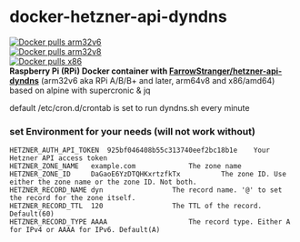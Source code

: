 # docker-hetzner-api-dyndns
<a href="https://hub.docker.com/r/intrepidde/arm32v6-hetzner-api-dyndns"><img src="https://img.shields.io/docker/pulls/intrepidde/arm32v6-hetzner-api-dyndns.svg?style=plastic&logo=appveyor" alt="Docker pulls arm32v6"/></a><br>
<a href="https://hub.docker.com/r/intrepidde/arm64v8-hetzner-api-dyndns"><img src="https://img.shields.io/docker/pulls/intrepidde/arm64v8-hetzner-api-dyndns.svg?style=plastic&logo=appveyor" alt="Docker pulls arm32v8"/></a><br>
<a href="https://hub.docker.com/r/intrepidde/x86-hetzner-api-dyndns"><img src="https://img.shields.io/docker/pulls/intrepidde/x86-hetzner-api-dyndns.svg?style=plastic&logo=appveyor" alt="Docker pulls x86"/></a><br>
__Raspberry Pi (RPi) Docker container with <a href="https://github.com/FarrowStrange/hetzner-api-dyndns">FarrowStranger/hetzner-api-dyndns</a>__
(arm32v6 aka RPi A/B/B+ and later, arm64v8 and x86/amd64)
based on alpine with supercronic & jq

default /etc/cron.d/crontab is set to run dyndns.sh every minute

### set Environment for your needs (will not work without)

```
HETZNER_AUTH_API_TOKEN	925bf046408b55c313740eef2bc18b1e	Your Hetzner API access token
HETZNER_ZONE_NAME	example.com				The zone name
HETZNER_ZONE_ID		DaGaoE6YzDTQHKxrtzfkTx			The zone ID. Use either the zone name or the zone ID. Not both.
HETZNER_RECORD_NAME	dyn					The record name. '@' to set the record for the zone itself.
HETZNER_RECORD_TTL	120					The TTL of the record. Default(60)
HETZNER_RECORD_TYPE	AAAA					The record type. Either A for IPv4 or AAAA for IPv6. Default(A)
```


